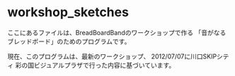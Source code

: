 workshop_sketches
=================
ここにあるファイルは、BreadBoardBandのワークショップで作る
「音がなるブレッドボード」のためのプログラムです。

現在、このプログラムは、最新のワークショップ、
2012/07/07に川口SKIPシティ 彩の国ビジュアルプラザで行った内容に基づいています。

